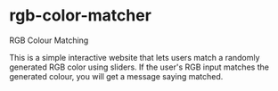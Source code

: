 # rgb-color-matcher
RGB Colour Matching

This is a simple interactive website that lets users match a randomly generated RGB color using sliders. If the user's RGB input matches the generated colour, you will get a message saying matched.

